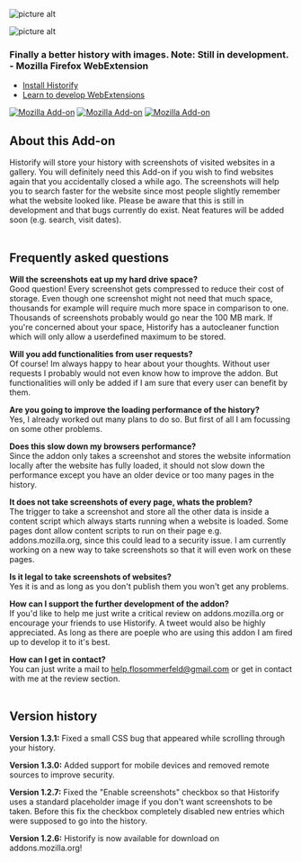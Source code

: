 ![picture alt](http://i.imgur.com/3COC7f4.png "Logo")




![picture alt](http://i.imgur.com/KkwRdP3.png "Demo screenshot")



### Finally a better history with images. Note: Still in development. - Mozilla Firefox WebExtension ###

* [Install Historify](https://addons.mozilla.org/de/firefox/addon/historify/)
* [Learn to develop WebExtensions](https://developer.mozilla.org/de/Add-ons/WebExtensions)

[![Mozilla Add-on](https://img.shields.io/badge/Status-Experimental-yellow.svg)](https://addons.mozilla.org/de/firefox/addon/historify/)   [![Mozilla Add-on](https://img.shields.io/badge/Version-1.3.1-yellow.svg)](https://addons.mozilla.org/de/firefox/addon/historify/)   [![Mozilla Add-on](https://img.shields.io/badge/Downloads-319-brightgreen.svg)](https://addons.mozilla.org/de/firefox/addon/historify/)


## About this Add-on

Historify will store your history with screenshots of visited websites in a gallery. You will definitely need this Add-on if you wish to find websites again that you accidentally closed a while ago. The screenshots will help you to search faster for the website since most people slightly remember what the website looked like. Please be aware that this is still in development and that bugs currently do exist. Neat features will be added soon (e.g. search, visit dates).
<br />
<br />
## Frequently asked questions

**Will the screenshots eat up my hard drive space?**<br />
Good question! Every screenshot gets compressed to reduce their cost of storage. Even though one screenshot might not need that much space, thousands for example will require much more space in comparison to one. Thousands of screenshots probably would go near the 100 MB mark. If you're concerned about your space, Historify has a autocleaner function which will only allow a userdefined maximum to be stored.

**Will you add functionalities from user requests?**<br />
Of course! Im always happy to hear about your thoughts. Without user requests I probably would not even know how to improve the addon. But functionalities will only be added if I am sure that every user can benefit by them.

**Are you going to improve the loading performance of the history?**<br />
Yes, I already worked out many plans to do so. But first of all I am focussing on some other problems.

**Does this slow down my browsers performance?**<br />
Since the addon only takes a screenshot and stores the website information locally after the website has fully loaded, it should not slow down the performance except you have an older device or too many pages in the history.

**It does not take screenshots of every page, whats the problem?**<br />
The trigger to take a screenshot and store all the other data is inside a content script which always starts running when a website is loaded. Some pages dont allow content scripts to run on their page e.g. addons.mozilla.org, since this could lead to a security issue. I am currently working on a new way to take screenshots so that it will even work on these pages.

**Is it legal to take screenshots of websites?**<br />
Yes it is and as long as you don't publish them you won't get any problems.

**How can I support the further development of the addon?**<br />
If you'd like to help me just write a critical review on addons.mozilla.org or encourage your friends to use Historify. A tweet would also be highly appreciated. As long as there are poeple who are using this addon I am fired up to develop it to it's best.

**How can I get in contact?**<br />
You can just write a mail to help.flosommerfeld@gmail.com or get in contact with me at the review section.
<br />
<br />
## Version history
__Version 1.3.1:__
  Fixed a small CSS bug that appeared while scrolling through your history.
  
__Version 1.3.0:__
  Added support for mobile devices and removed remote sources to improve security.
  
__Version 1.2.7:__
  Fixed the "Enable screenshots" checkbox so that Historify uses a standard placeholder image if you don't want screenshots to be taken. Before this fix the checkbox completely disabled new entries which were supposed to go into the history. 
  
__Version 1.2.6:__
  Historify is now available for download on addons.mozilla.org!
